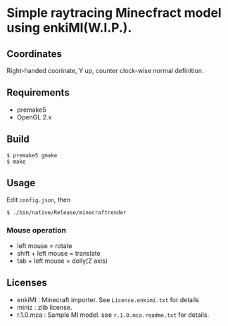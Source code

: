 # Simple raytracing Minecfract model using enkiMI(W.I.P.).

## Coordinates

Right-handed coorinate, Y up, counter clock-wise normal definition.

## Requirements

* premake5
* OpenGL 2.x

## Build

    $ premake5 gmake
    $ make

## Usage

Edit `config.json`, then

    $ ./bin/native/Release/minecraftrender

### Mouse operation

* left mouse = rotate
* shift + left mouse = translate
* tab + left mouse = dolly(Z axis)

## Licenses

* enkiMI : Minecraft importer. See `License.enkimi.txt` for details
* miniz : zlib license.
* r.1.0.mca : Sample MI model. see `r.1.0.mca.readme.txt` for details.


